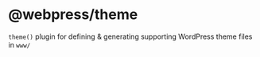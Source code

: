 # @webpress/theme 

`theme()` plugin for defining & generating supporting WordPress theme files in `www/`